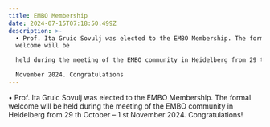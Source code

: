 ```yaml
---
title: EMBO Membership
date: 2024-07-15T07:18:50.499Z
description: >-
  • Prof. Ita Gruic Sovulj was elected to the EMBO Membership. The formal
  welcome will be

  held during the meeting of the EMBO community in Heidelberg from 29 th October – 1 st

  November 2024. Congratulations
---
```

• Prof. Ita Gruic Sovulj was elected to the EMBO Membership. The formal welcome will be
held during the meeting of the EMBO community in Heidelberg from 29 th October – 1 st
November 2024. Congratulations!